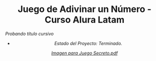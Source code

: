 <h1 align="center"> Juego de Adivinar un Número - Curso Alura Latam</h1>

<em align="center"> Probando título cursivo <em>

- Estado del Proyecto: Terminado.

[Imagen para Juego Secreto.pdf](https://github.com/user-attachments/files/19169749/imagenTec1.pdf)

